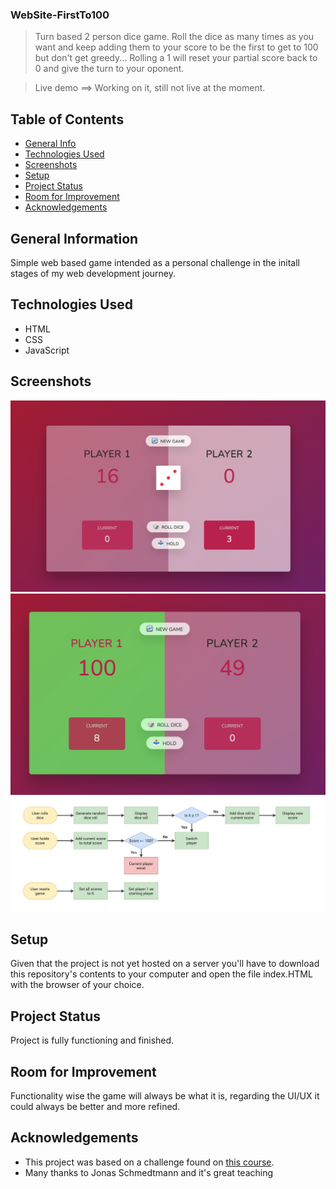 ### WebSite-FirstTo100 

> Turn based 2 person dice game. Roll the dice as many times as you want and keep adding them to your score to be the first to get to 100 but don't get greedy... Rolling a 1 will reset your partial score back to 0 and give the turn to your oponent. 

> Live demo  ==>  Working on it, still not live at the moment.

## Table of Contents
* [General Info](#general-information)
* [Technologies Used](#technologies-used)
* [Screenshots](#screenshots)
* [Setup](#setup)
* [Project Status](#project-status)
* [Room for Improvement](#room-for-improvement)
* [Acknowledgements](#acknowledgements)


## General Information
Simple web based game intended as a personal challenge in the initall stages of my web development journey.  


## Technologies Used
- HTML
- CSS
- JavaScript


## Screenshots
![Game ScreenShot 1](./ScreenShots/ScreenShot1.png)
![Game ScreenShot 2](./ScreenShots/ScreenShot2.png)
![GameLogic Diagram](./ScreenShots/Flowchart.png)

## Setup
Given that the project is not yet hosted on a server you'll have to download this repository's contents to your computer and open the file index.HTML with the browser of your choice. 


## Project Status
Project is fully functioning and finished.


## Room for Improvement
Functionality wise the game will always be what it is, regarding the UI/UX it could always be better and more refined.


## Acknowledgements
- This project was based on a challenge found on [this course](shorturl.at/dG289).
- Many thanks to Jonas Schmedtmann and it's great teaching

